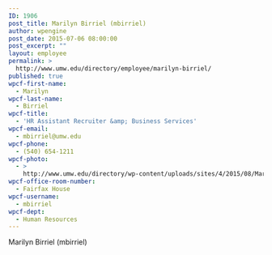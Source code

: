 ```yaml
---
ID: 1906
post_title: Marilyn Birriel (mbirriel)
author: wpengine
post_date: 2015-07-06 08:00:00
post_excerpt: ""
layout: employee
permalink: >
  http://www.umw.edu/directory/employee/marilyn-birriel/
published: true
wpcf-first-name:
  - Marilyn
wpcf-last-name:
  - Birriel
wpcf-title:
  - 'HR Assistant Recruiter &amp; Business Services'
wpcf-email:
  - mbirriel@umw.edu
wpcf-phone:
  - (540) 654-1211
wpcf-photo:
  - >
    http://www.umw.edu/directory/wp-content/uploads/sites/4/2015/08/Marilyn_Birriel.jpg
wpcf-office-room-number:
  - Fairfax House
wpcf-username:
  - mbirriel
wpcf-dept:
  - Human Resources
---
```

Marilyn Birriel (mbirriel)